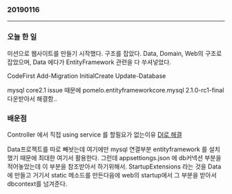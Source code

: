 ### 20190116
---
### 오늘 한 일
미션으로 웹사이트를 만들기 시작했다. 구조를 잡았다.
Data, Domain, Web의 구조로 잡았으며, Data 에다가 EntityFramework 관련을 다 쑤셔넣었다. 

CodeFirst
Add-Migration InitialCreate
Update-Database

mysql core2.1 issue 때문에 pomelo.entityframeworkcore.mysql 2.1.0-rc1-final 다운받아서 해결함..

### 배운점
Controller 에서 직접 using service 를 할필요가 없는이유
[DI로 해결](https://stackoverflow.com/questions/41058142/injecting-dbcontext-into-service-layer)

Data프로젝트를 따로 빼놧는데 여기에만 mysql 연결부분 entityframework 를 설치했기 때문에 최대한 여기서 활용한다.
그런데 appsettiongs.json 에 db커넥션 부분을 적어놓았는데 이 부분을 참조받아서 하기위해서.
StartupExtensions 라는 것을 Data에 만들고 거기서 static 메소드를 만든다음에 web의 startup에서 그 부분을 받아서 dbcontext를 넘겨준다.